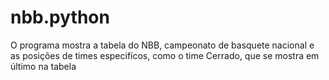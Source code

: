 # nbb.python

O programa mostra a tabela do NBB, campeonato de basquete nacional e as posições de times especifícos, como o time Cerrado, que se mostra em último na tabela
